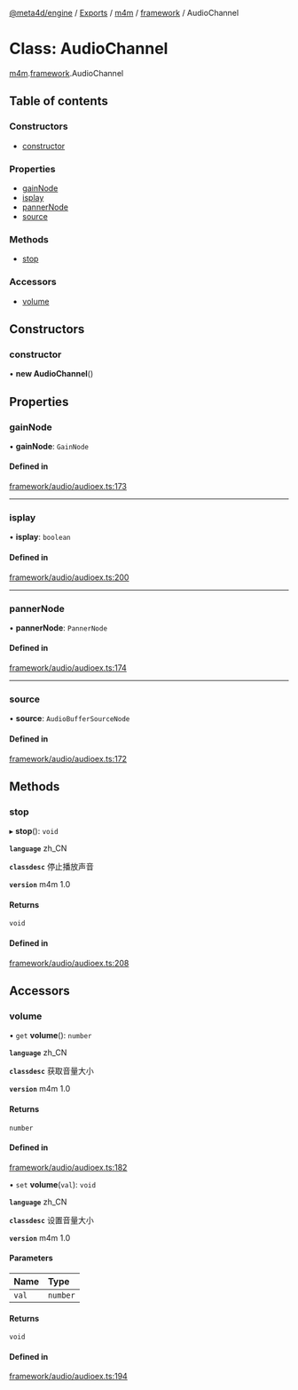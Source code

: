 [@meta4d/engine](../README.md) / [Exports](../modules.md) / [m4m](../modules/m4m.md) / [framework](../modules/m4m.framework.md) / AudioChannel

# Class: AudioChannel

[m4m](../modules/m4m.md).[framework](../modules/m4m.framework.md).AudioChannel

## Table of contents

### Constructors

- [constructor](m4m.framework.AudioChannel.md#constructor)

### Properties

- [gainNode](m4m.framework.AudioChannel.md#gainnode)
- [isplay](m4m.framework.AudioChannel.md#isplay)
- [pannerNode](m4m.framework.AudioChannel.md#pannernode)
- [source](m4m.framework.AudioChannel.md#source)

### Methods

- [stop](m4m.framework.AudioChannel.md#stop)

### Accessors

- [volume](m4m.framework.AudioChannel.md#volume)

## Constructors

### constructor

• **new AudioChannel**()

## Properties

### gainNode

• **gainNode**: `GainNode`

#### Defined in

[framework/audio/audioex.ts:173](https://github.com/meta4d-me/meta4d-engine/blob/cf6bfe6/src/framework/audio/audioex.ts#L173)

___

### isplay

• **isplay**: `boolean`

#### Defined in

[framework/audio/audioex.ts:200](https://github.com/meta4d-me/meta4d-engine/blob/cf6bfe6/src/framework/audio/audioex.ts#L200)

___

### pannerNode

• **pannerNode**: `PannerNode`

#### Defined in

[framework/audio/audioex.ts:174](https://github.com/meta4d-me/meta4d-engine/blob/cf6bfe6/src/framework/audio/audioex.ts#L174)

___

### source

• **source**: `AudioBufferSourceNode`

#### Defined in

[framework/audio/audioex.ts:172](https://github.com/meta4d-me/meta4d-engine/blob/cf6bfe6/src/framework/audio/audioex.ts#L172)

## Methods

### stop

▸ **stop**(): `void`

**`language`** zh_CN

**`classdesc`**
停止播放声音

**`version`** m4m 1.0

#### Returns

`void`

#### Defined in

[framework/audio/audioex.ts:208](https://github.com/meta4d-me/meta4d-engine/blob/cf6bfe6/src/framework/audio/audioex.ts#L208)

## Accessors

### volume

• `get` **volume**(): `number`

**`language`** zh_CN

**`classdesc`**
获取音量大小

**`version`** m4m 1.0

#### Returns

`number`

#### Defined in

[framework/audio/audioex.ts:182](https://github.com/meta4d-me/meta4d-engine/blob/cf6bfe6/src/framework/audio/audioex.ts#L182)

• `set` **volume**(`val`): `void`

**`language`** zh_CN

**`classdesc`**
设置音量大小

**`version`** m4m 1.0

#### Parameters

| Name | Type |
| :------ | :------ |
| `val` | `number` |

#### Returns

`void`

#### Defined in

[framework/audio/audioex.ts:194](https://github.com/meta4d-me/meta4d-engine/blob/cf6bfe6/src/framework/audio/audioex.ts#L194)
